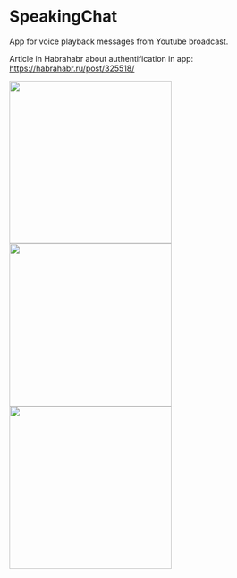 # SpeakingChat
App for voice playback messages from Youtube broadcast.

Article in Habrahabr about authentification in app: https://habrahabr.ru/post/325518/




<img src="https://i.ibb.co/nCqvn3K/2phone.png" width="290"><img src="https://i.ibb.co/TmzdTT1/1phone.png" width="290"><img src="https://i.ibb.co/vQb4mYj/3phone.png" width="290">
